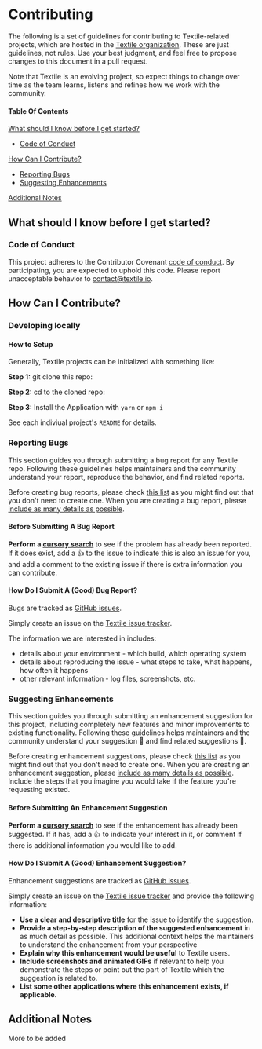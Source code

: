 # Contributing

The following is a set of guidelines for contributing to Textile-related projects, which are hosted in the [Textile organization](https://github.com/textileio). These are just guidelines, not rules. Use your best judgment, and
feel free to propose changes to this document in a pull request.

Note that Textile is an evolving project, so expect things to change over time as the team learns, listens and refines how we work with the community.

#### Table Of Contents

[What should I know before I get started?](#what-should-i-know-before-i-get-started)

-   [Code of Conduct](#code-of-conduct)

[How Can I Contribute?](#how-can-i-contribute)

-   [Reporting Bugs](#reporting-bugs)
-   [Suggesting Enhancements](#suggesting-enhancements)

[Additional Notes](#additional-notes)

## What should I know before I get started?

### Code of Conduct

This project adheres to the Contributor Covenant [code of conduct](./CODE_OF_CONDUCT.md).
By participating, you are expected to uphold this code.
Please report unacceptable behavior to [contact@textile.io](mailto:contact@textile.io).

## How Can I Contribute?

### Developing locally

#### How to Setup

Generally, Textile projects can be initialized with something like:

**Step 1:** git clone this repo:

**Step 2:** cd to the cloned repo:

**Step 3:** Install the Application with `yarn` or `npm i`

See each indiviual project's `README` for details.

### Reporting Bugs

This section guides you through submitting a bug report for any Textile repo.
Following these guidelines helps maintainers and the community understand your report, reproduce the behavior, and find related reports.

Before creating bug reports, please check [this list](../../labels/bug) as you might find out that you don't need to create one. When you are creating a bug report, please [include as many details as possible](#how-do-i-submit-a-good-bug-report).

#### Before Submitting A Bug Report

**Perform a [cursory search](../../labels/bug)** to see if the problem has already been reported. If it does exist, add a :thumbsup: to the issue to indicate this is also an issue for you, and add a comment to the existing issue if there is extra information you can contribute.

#### How Do I Submit A (Good) Bug Report?

Bugs are tracked as [GitHub issues](https://guides.github.com/features/issues/).

Simply create an issue on the [Textile issue tracker](../../issues).

The information we are interested in includes:

-   details about your environment - which build, which operating system
-   details about reproducing the issue - what steps to take, what happens, how
    often it happens
-   other relevant information - log files, screenshots, etc.

### Suggesting Enhancements

This section guides you through submitting an enhancement suggestion for this project, including completely new features and minor improvements to existing functionality. Following these guidelines helps maintainers and the community understand your suggestion :pencil: and find related suggestions :mag_right:.

Before creating enhancement suggestions, please check [this list](../..//labels/bug)
as you might find out that you don't need to create one. When you are creating
an enhancement suggestion, please [include as many details as possible](#how-do-i-submit-a-good-enhancement-suggestion). Include the steps
that you imagine you would take if the feature you're requesting existed.

#### Before Submitting An Enhancement Suggestion

**Perform a [cursory search](../../labels/enhancement)**
to see if the enhancement has already been suggested. If it has, add a
:thumbsup: to indicate your interest in it, or comment if there is additional
information you would like to add.

#### How Do I Submit A (Good) Enhancement Suggestion?

Enhancement suggestions are tracked as [GitHub issues](https://guides.github.com/features/issues/).

Simply create an issue on the [Textile issue tracker](../..//issues)
and provide the following information:

-   **Use a clear and descriptive title** for the issue to identify the
    suggestion.
-   **Provide a step-by-step description of the suggested enhancement** in as
    much detail as possible. This additional context helps the maintainers to
    understand the enhancement from your perspective
-   **Explain why this enhancement would be useful** to Textile users.
-   **Include screenshots and animated GIFs** if relevant to help you demonstrate
    the steps or point out the part of Textile which the suggestion is
    related to.
-   **List some other applications where this enhancement exists, if applicable.**

## Additional Notes

More to be added
